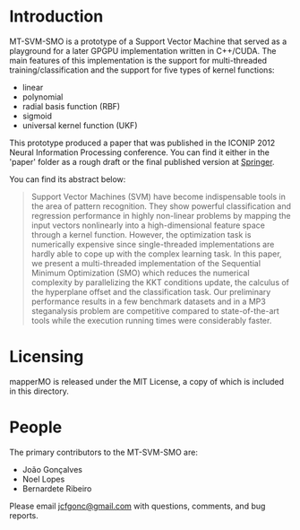 # Introduction

MT-SVM-SMO is a prototype of a Support Vector Machine that served as a playground for a later GPGPU implementation 
written in C++/CUDA. The main features of this implementation is the support for multi-threaded training/classification 
 and the support for five types of kernel functions:

* linear
* polynomial
* radial basis function (RBF)
* sigmoid
* universal kernel function (UKF)

This prototype produced a paper that was published in the ICONIP 2012 Neural Information Processing conference.
You can find it either in the 'paper' folder as a rough draft or the final published version at 
[Springer](https://link.springer.com/chapter/10.1007/978-3-642-34481-7_75).

You can find its abstract below:

> Support Vector Machines (SVM) have become indispensable tools in the area of pattern recognition. They show 
powerful classification and regression performance in highly non-linear problems by mapping the input vectors 
nonlinearly into a high-dimensional feature space through a kernel function. However, the optimization task is 
numerically expensive since single-threaded implementations are hardly able to cope up with the complex learning 
task. In  this paper, we present a multi-threaded implementation of the Sequential Minimum Optimization (SMO) 
which reduces the numerical complexity by parallelizing the KKT conditions update, the calculus of the hyperplane 
offset and the classification task. Our preliminary performance results in a few benchmark datasets and in a MP3 
steganalysis problem are competitive compared to state-of-the-art tools while the execution running times were 
considerably faster. 

# Licensing

mapperMO is released under the MIT License, a copy of which is included in this directory.

# People

The primary contributors to the MT-SVM-SMO are:

* João Gonçalves
* Noel Lopes
* Bernardete Ribeiro

Please email jcfgonc@gmail.com with questions, comments, and bug reports.
